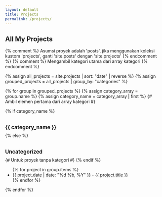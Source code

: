 ```yaml
---
layout: default
title: Projects
permalink: /projects/
---
```


## All My Projects

{% comment %} Asumsi proyek adalah 'posts', jika menggunakan koleksi kustom 'projects', ganti 'site.posts' dengan 'site.projects' {% endcomment %}
{% comment %} Mengambil kategori utama dari array kategori {% endcomment %}

{% assign all_projects = site.projects | sort: "date" | reverse %}
{% assign grouped_projects = all_projects | group_by: "categories" %}

{% for group in grouped_projects %}
  {% assign category_array = group.name %}
  {% assign category_name = category_array | first %} {# Ambil elemen pertama dari array kategori #}

  {% if category_name %}
    <h3 style="font-size: 1.2em; margin-top: 2em; margin-bottom: 0.5em;">{{ category_name }}</h3>
  {% else %}
    <h3 style="font-size: 1.2em; margin-top: 2em; margin-bottom: 0.5em;">Uncategorized</h3> {# Untuk proyek tanpa kategori #}
  {% endif %}
  <ul>
    {% for project in group.items %}
      <li>
        {{ project.date | date: "%d %b, %Y" }} - <a href="{{ project.url | relative_url }}">{{ project.title }}</a>
      </li>
    {% endfor %}
  </ul>
{% endfor %}

